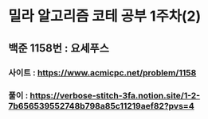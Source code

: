 # 밀라 알고리즘 코테 공부 1주차(2)

## 백준 1158번 : 요세푸스

### 사이트 : https://www.acmicpc.net/problem/1158
### 풀이 : https://verbose-stitch-3fa.notion.site/1-2-7b656539552748b798a85c11219aef82?pvs=4